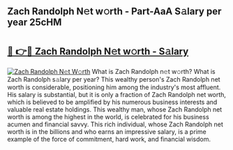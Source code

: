 ## Zach Randolph N𝚎t w𝚘rth - Part-AaA S𝚊lary per year 25cHM

# <h2><a href="http://gc0t69.nevu.top/?p=Zach+Randolph">🔗 👉🔴 Zach Randolph N𝚎t w𝚘rth - S𝚊lary</a></h2>

[![Zach Randolph N𝚎t W𝚘rth](https://i.imgur.com/Oavwk0R.jpeg)](http://gc0t69.nevu.top/?p=Zach+Randolph)
What is Zach Randolph n𝚎t w𝚘rth? What is Zach Randolph s𝚊lary per year?
This wealthy person's Zach Randolph net worth is considerable, positioning him among the industry's most affluent. His salary is substantial, but it is only a fraction of Zach Randolph net worth, which is believed to be amplified by his numerous business interests and valuable real estate holdings. This wealthy man, whose Zach Randolph net worth is among the highest in the world, is celebrated for his business acumen and financial savvy. This rich individual, whose Zach Randolph net worth is in the billions and who earns an impressive salary, is a prime example of the force of commitment, hard work, and financial wisdom.
